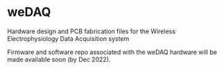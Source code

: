 # weDAQ
 Hardware design and PCB fabrication files for the Wireless Electrophysiology Data Acquisition system

Firmware and software repo associated with the weDAQ hardware will be made available soon (by Dec 2022).
